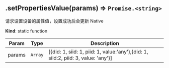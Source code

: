 <a name="module_miot/service/spec.setPropertiesValue"></a>

## .setPropertiesValue(params) ⇒ <code>Promise.&lt;string&gt;</code>
请求设置设备的属性值，设置成功后会更新 Native

**Kind**: static function  

| Param | Type | Description |
| --- | --- | --- |
| params | <code>Array</code> | [{did: 1, siid: 1, piid: 1, value:'any'},{did: 1, siid:2, piid: 3, value: 'any'}] |

